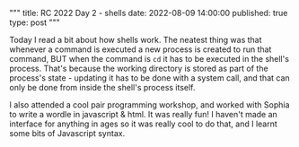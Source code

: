 """
title: RC 2022 Day 2 - shells
date: 2022-08-09 14:00:00
published: true
type: post
"""

Today I read a bit about how shells work.  The neatest thing was that whenever a command is executed a new process is created to run that command, BUT when the command is `cd` it has to be executed in the shell's process.  That's because the working directory is stored as part of the process's state - updating it has to be done with a system call, and that can only be done from inside the shell's process itself.

I also attended a cool pair programming workshop, and worked with Sophia to write a wordle in javascript & html.  It was really fun!  I haven't made an interface for anything in ages so it was really cool to do that, and I learnt some bits of Javascript syntax.
